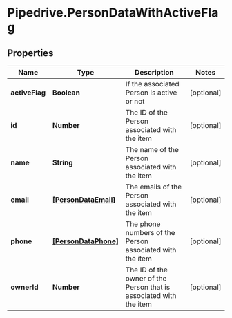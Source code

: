 # Pipedrive.PersonDataWithActiveFlag

## Properties

Name | Type | Description | Notes
------------ | ------------- | ------------- | -------------
**activeFlag** | **Boolean** | If the associated Person is active or not | [optional] 
**id** | **Number** | The ID of the Person associated with the item | [optional] 
**name** | **String** | The name of the Person associated with the item | [optional] 
**email** | [**[PersonDataEmail]**](PersonDataEmail.md) | The emails of the Person associated with the item | [optional] 
**phone** | [**[PersonDataPhone]**](PersonDataPhone.md) | The phone numbers of the Person associated with the item | [optional] 
**ownerId** | **Number** | The ID of the owner of the Person that is associated with the item | [optional] 


